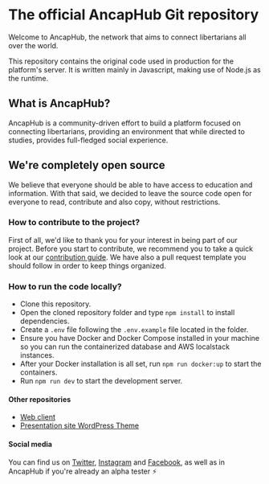 # The official AncapHub Git repository

Welcome to AncapHub, the network that aims to connect libertarians all
over the world.

This repository contains the original code used in production for the platform's
server. It is written mainly in Javascript, making use of Node.js as the runtime.

## What is AncapHub?

AncapHub is a community-driven effort to build a platform focused on
connecting libertarians, providing an environment that while directed to studies,
provides full-fledged social experience. 

## We're completely open source

We believe that everyone should be able to have access to education and information.
With that said, we decided to leave the source code open for everyone to read,
contribute and also copy, without restrictions.

### How to contribute to the project?

First of all, we'd like to thank you for your interest in being part of our
project. Before you start to contribute, we recommend you to take a quick look
at our [contribution guide](.github/CONTRIBUTING.md). We have also a pull request
template you should follow in order to keep things organized.

### How to run the code locally?

 - Clone this repository.
 - Open the cloned repository folder and type ```npm install``` to install dependencies.
 - Create a ```.env``` file following the ```.env.example``` file located in the folder.
 - Ensure you have Docker and Docker Compose installed in your machine so you can run the containerized database and AWS localstack instances.
 - After your Docker installation is all set, run ```npm run docker:up``` to start the containers.
 - Run ```npm run dev``` to start the development server.

#### Other repositories

- [Web client](https://github.com/ancaphub/ancaphub-web)
- [Presentation site WordPress Theme](https://github.com/ancaphub/presentation-website-wordpress-theme)

#### Social media

You can find us on [Twitter](https://twitter.com/ancaphub), [Instagram](https://instagram.com/ancaphub) and [Facebook](https://facebook.com/ancaphub), as well as in AncapHub if you're already
an alpha tester :zap: